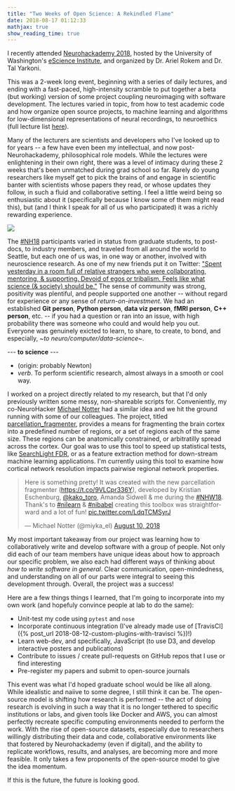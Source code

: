 ```yaml
---
title: "Two Weeks of Open Science: A Rekindled Flame"
date: 2018-08-17 01:12:33
mathjax: true
show_reading_time: true
---
```


I recently attended [Neurohackademy 2018](http://neurohackademy.org/), hosted by the University of Washington's [eScience Institute](https://escience.washington.edu/), and organized by Dr. Ariel Rokem and Dr. Tal Yarkoni.

<!--more-->

This was a 2-week long event, beginning with a series of daily lectures, and ending with a fast-paced, high-intensity scramble to put together a beta (but working) version of some project coupling neuroimaging with software development.  The lectures varied in topic, from how to test academic code and how organize open source projects, to machine learning and algorithms for low-dimensional representations of neural recordings, to neuroethics (full lecture list [here](https://neurohackademy.org/neurohack_year/2018/)).

Many of the lecturers are scientists and developers who I've looked up to for years -- a few have even been my intellectual, and now post-Neurohackademy, philosophical role models.  While the lectures were enlightening in their own right, there was a level of intimacy during these 2 weeks that's been unmatched during grad school so far.  Rarely do young researchers like myself get to pick the brains of and engage in scientific banter with scientists whose papers they read, or whose updates they follow, in such a fluid and collaborative setting.  I feel a little weird being so enthusiastic about it (specifically because I know some of them might read this), but (and I think I speak for all of us who participated) it was a richly rewarding experience.
<br/>

<img src="/images/posts/Couch_RickMorty.png" class="center-image">

The [#NH18](https://twitter.com/search?q=%23nh18&src=tyah) participants varied in status from graduate students, to post-docs, to industry members, and traveled from all around the world to Seattle, but each one of us was, in one way or another, involved with neuroscience research.  As one of my new friends put it on Twitter: ["Spent yesterday in a room full of relative strangers who were collaborating, mentoring, & supporting. Devoid of egos or tribalism. Feels like what science (& society) should be."](https://twitter.com/rxxqx/status/1027238653662093313)  The sense of community was strong, positivity was plentiful, and people supported one another -- without regard for experience or any sense of *return-on-investment*.  We had an established **Git person**, **Python person**, **data viz person**, **fMRI person**, **C++ person**, etc. -- if you had a question or ran into an issue, with high probability there was someone who could and would help you out.  Everyone was genuinely exicted to learn, to share, to create, to bond, and especially, *~to neuro/computer/data-science~*.

  --- **to science** ---
  - (origin: probably Newton)
  - *verb*. To perform scientific research, almost always in a smooth or cool way.

I worked on a project directly related to my research, but that I'd only previously written some messy, non-shareable scripts for.  Conveniently, my co-NeuroHacker [Michael Notter](https://twitter.com/miyka_el) had a similar idea and we hit the ground running with some of our colleagues.  The project, titled [parcellation_fragmenter](https://kristianeschenburg.github.io/parcellation_fragmenter/), provides a means for fragmenting the brain cortex into a predefined number of regions, or a set of regions each of the same size.  These regions can be anatomically constrained, or arbitratilly spread across the cortex.  Our goal was to use this tool to speed up statistical tests, like [SearchLight FDR](https://www.ncbi.nlm.nih.gov/pubmed/17825583), or as a feature extraction method for down-stream machine learning applications.  I'm currently using this tool to examine how cortical network resolution impacts pairwise regional network properties.

<blockquote class="twitter-tweet tw-align-center" data-lang="en" display="block" margin-left="auto" margin-right="auto"><p lang="en" dir="ltr">Here is something pretty! It was created with the new parcellation fragmenter (<a href="https://t.co/9VLCpr336Y">https://t.co/9VLCpr336Y</a>), developed by Kristian Eschenburg, <a href="https://twitter.com/kako_toro?ref_src=twsrc%5Etfw">@kako_toro</a>, Amanda Sidwell &amp; me during the <a href="https://twitter.com/hashtag/NHW18?src=hash&amp;ref_src=twsrc%5Etfw">#NHW18</a>. Thank&#39;s to <a href="https://twitter.com/hashtag/nilearn?src=hash&amp;ref_src=twsrc%5Etfw">#nilearn</a> &amp; <a href="https://twitter.com/hashtag/nibabel?src=hash&amp;ref_src=twsrc%5Etfw">#nibabel</a> creating this toolbox was straightforward and a lot of fun! <a href="https://t.co/LdqTCMSyrJ">pic.twitter.com/LdqTCMSyrJ</a></p>&mdash; Michael Notter (@miyka_el) <a href="https://twitter.com/miyka_el/status/1028027334245285889?ref_src=twsrc%5Etfw">August 10, 2018</a></blockquote>
<script async src="https://platform.twitter.com/widgets.js" charset="utf-8"></script>

My most important takeaway from our project was learning how to collaboratively write and develop software with a group of people.  Not only did each of our team members have unique ideas about how to approach our specific problem, we also each had different ways of thinking about *how to write software in general*.  Clear communication, open-mindedness, and understanding on all of our parts were integral to seeing this development through.  Overall, the project was a success!

Here are a few things things I learned, that I'm going to incorporate into my own work (and hopefuly convince people at lab to do the same):

  * Unit-test my code using ```pytest``` and ```nose```
  * Incorporate continuous integration (I've already made use of [TravisCI]({% post_url 2018-08-12-custom-plugins-with-travisci %})!)
  * Learn web-dev, and specifically, JavaScript (to use D3, and develop interactive posters and publications)
  * Contribute to issues / create pull-requests on GitHub repos that I use or find interesting
  * Pre-register my papers and submit to open-source journals

This event was what I'd hoped graduate school would be like all along.  While idealistic and naiive to some degree, I still think it can be.  The open-source model is shifting how research is performed -- the act of doing research is evolving in such a way that it is no longer tethered to specific institutions or labs, and given tools like Docker and AWS, you can almost perfectly recreate specific computing environments needed to perform the work.  With the rise of open-source datasets, especially due to researchers willingly distributing their data and code, collaborative environments like that fostered by Neurohackademy (even if digital), and the ability to replicate workflows, results, and analyses, are becoming more and more feasible.  It only takes a few proponents of the open-source model to give the idea momentum.

If this is the future, the future is looking good.
